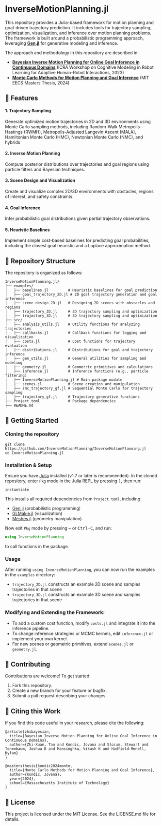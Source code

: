 # InverseMotionPlanning.jl

This repository provides a Julia-based framework for motion planning and goal-driven trajectory prediction. It includes tools for trajectory sampling, optimization, visualization, and inference over motion planning problems. The framework is built around a probabilistic programming approach, leveraging **[Gen.jl](https://github.com/probcomp/Gen.jl)** for generative modeling and inference.

The approach and methodology in this repository are described in:
- **[Bayesian Inverse Motion Planning for Online Goal Inference in Continuous Domains](https://ztangent.github.io/assets/pdf/2023-inverse-motion-planning.pdf)** (ICRA Workshop on Cognitive Modeling in Robot Learning for Adaptive Human-Robot Interactions, 2023)
- **[Monte Carlo Methods for Motion Planning and Goal Inference](https://dspace.mit.edu/handle/1721.1/153789)** (MIT EECS Masters Thesis, 2024)

## 🧩 Features
#### 1.	Trajectory Sampling
Generate optimized motion trajectories in 2D and 3D environments using Monte Carlo sampling methods, including Random-Walk Metropolis-Hastings (RWMH), Metropolis-Adjusted Langevin Ascent (MALA), Hamiltonian Monte Carlo (HMC), Newtonian Monte Carlo (NMC), and hybrids
  
#### 2. Inverse Motion Planning
Compute posterior distributions over trajectories and goal regions using particle filters and Bayesian techniques.
    
#### 3. Scene Design and Visualization
Create and visualize complex 2D/3D environments with obstacles, regions of interest, and safety constraints.
      
#### 4. Goal Inference
Infer probabilistic goal distributions given partial trajectory observations.
      
#### 5. Heuristic Baselines
Implement simple cost-based baselines for predicting goal probabilities, including the closest goal heuristic and a Laplace approximation method.

## 📂 Repository Structure

The repository is organized as follows:
```
InverseMotionPlanning.jl/
├── examples/                
│   ├── baselines.jl         # Heuristic baselines for goal prediction
│   ├── goal_trajectory_2D.jl # 2D goal trajectory generation and goal inference
│   ├── scene_design_2D.jl   # Designing 2D scenes with obstacles and regions
│   ├── trajectory_2D.jl     # 2D trajectory sampling and optimization
│   ├── trajectory_3D.jl     # 3D trajectory sampling and optimization
├── src/                     
│   ├── analysis_utils.jl    # Utility functions for analyzing trajectories
│   ├── callbacks.jl         # Callback functions for logging and visualization
│   ├── costs.jl             # Cost functions for trajectory evaluation
│   ├── distributions.jl     # Distributions for goal and trajectory inference
│   ├── gen_utils.jl         # General utilities for sampling and modeling
│   ├── geometry.jl          # Geometric primitives and calculations
│   ├── inference.jl         # Inference functions (e.g., particle filtering)
│   ├── InverseMotionPlanning.jl # Main package module
│   ├── scenes.jl            # Scene creation and manipulation
│   ├── smc_trajectory_gf.jl # Sequential Monte Carlo for trajectory sampling
│   ├── trajectory_gf.jl     # Trajectory generative functions
├── Project.toml             # Package dependencies
├── README.md                
```

## 🔧 Getting Started

### Cloning the repository
```
git clone https://github.com/InverseMotionPlanning/InverseMotionPlanning.jl
cd InverseMotionPlanning.jl
```

### Installation & Setup
Ensure you have [Julia](https://julialang.org/) installed (v1.7 or later is recommended). In the cloned repository, enter `Pkg` mode in the Julia REPL by pressing <kbd>]</kbd>, then run:

```
instantiate
```

This installs all required dependencies from `Project.toml`, including:
- [Gen.jl](https://github.com/probcomp/Gen.jl) (probabilistic programming)
- [GLMakie.jl](https://github.com/MakieOrg/Makie.jl) (visualization)
- [Meshes.jl](https://github.com/JuliaGeometry/Meshes.jl) (geometry manipulation).

Now exit `Pkg` mode by pressing <kbd>←</kbd> or <kbd>Ctrl-C</kbd>, and run:

```julia
using InverseMotionPlanning
```

to call functions in the package.

### Usage

After running `using InverseMotionPlanning`, you can now run the examples in the `examples` directory:
- `trajectory_2D.jl` constructs an example 2D scene and samples trajectories in that scene
- `trajectory_3D.jl` constructs an example 3D scene and samples trajectories in that scene

 

### Modifying and Extending the Framework: 
- To add a custom cost function, modify `costs.jl` and integrate it into the inference pipeline.
- To change inference strategies or MCMC kernels, edit `inference.jl` or implement your own kernel.
- For new scenes or geometric primitives, extend `scenes.jl` or `geometry.jl`.


## 🤝 Contributing
Contributions are welcome! To get started:
1. Fork this repository.
2. Create a new branch for your feature or bugfix.
3. Submit a pull request describing your changes.

## 📖 Citing this Work
If you find this code useful in your research, please cite the following:

```
@article{zhibayesian,
  title={Bayesian Inverse Motion Planning for Online Goal Inference in Continuous Domains},
  author={Zhi-Xuan, Tan and Kondic, Jovana and Slocum, Stewart and Tenenbaum, Joshua B and Mansinghka, Vikash K and Hadfield-Menell, Dylan}
}
```

```
@mastersthesis{kondic2024monte,
  title={Monte Carlo Methods for Motion Planning and Goal Inference},
  author={Kondic, Jovana},
  year={2024},
  school={Massachusetts Institute of Technology}
}
```

## 📄 License
This project is licensed under the MIT License. See the LICENSE.md file for details.
